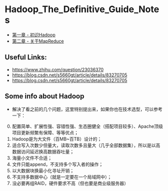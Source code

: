 # Hadoop_The_Definitive_Guide_Notes

 - [第一章 - 初识Hadoop](./ch01.md)
 - [第二章 - 关于MapReduce](./ch02.md)

## Useful Links:

 - https://www.zhihu.com/question/23036370
 - https://blog.csdn.net/s5660gt/article/details/83270705
 - https://blog.csdn.net/s5660gt/article/details/83270705
 
## Some info about Hadoop

 - 解决了看之前的几个问题，这里特别提出来，如果你也在技术选型，可以参考一下：
0. 配置简单、扩展性强、容错性强、生态圈健全（搭配项目较多）、Apache顶级项目更新频繁有保障、等等优点；
1. Hadoop是为大文件（百MB~百TB）设计的；
2. 适合写入次数少但量大，读取次数多且量大（几乎全部数据集），所以是以高数据访问延迟换高数据吞吐量；
3. 海量小文件不合适；
4. 文件只能append，不支持多个写入者的操作；
5. 以大数据块换最小化寻址开销；
6. 不支持多数据中心（就是一定要在一个局域网中）；
7. 没必要再组RAID，硬件要求不高（但也要是商业级服务器）


